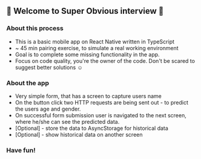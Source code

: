 

## 👋 Welcome to Super Obvious interview 👋

### About this process

* This is a basic mobile app on React Native written in TypeScript
* ~ 45 min pairing exercise, to simulate a real working environment
* Goal is to complete some missing functionality in the app.
* Focus on code quality, you're the owner of the code. Don't be scared to suggest better solutions ☺️

### About the app
* Very simple form, that has a screen to capture users name
* On the button click two HTTP requests are being sent out - to predict the users age and gender.
* On successful form submission user is navigated to the next screen, where he/she can see the predicted data.
* [Optional] - store the data to AsyncStorage for historical data
* [Optional] - show historical data on another screen


### Have fun!